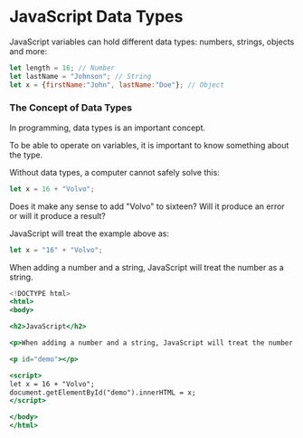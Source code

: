 # JavaScript Data Types

JavaScript variables can hold different data types: numbers, strings, objects and more:

```jsx
let length = 16; // Number
let lastName = "Johnson"; // String
let x = {firstName:"John", lastName:"Doe"}; // Object
```

### The Concept of Data Types

In programming, data types is an important concept.

To be able to operate on variables, it is important to know something about the type.

Without data types, a computer cannot safely solve this:

```jsx
let x = 16 + "Volvo";
```

Does it make any sense to add "Volvo" to sixteen? Will it produce an error or will it produce a result?

JavaScript will treat the example above as:

```jsx
let x = "16" + "Volvo";
```

When adding a number and a string, JavaScript will treat the number as a string.

```jsx
<!DOCTYPE html>
<html>
<body>

<h2>JavaScript</h2>

<p>When adding a number and a string, JavaScript will treat the number as a string.</p>

<p id="demo"></p>

<script>
let x = 16 + "Volvo";
document.getElementById("demo").innerHTML = x;
</script>

</body>
</html>
```